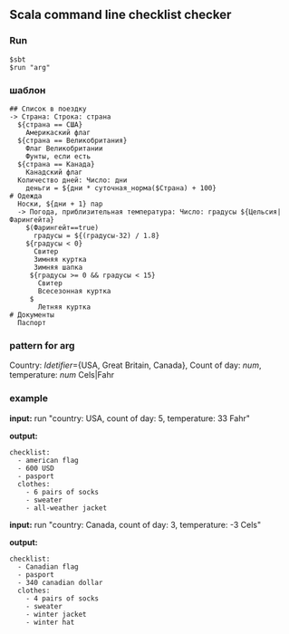 ## Scala command line checklist checker

### Run
```
$sbt
$run "arg"
```

### шаблон    
```
## Список в поездку
-> Страна: Строка: страна
  ${страна == США}
    Америкаский флаг
  ${страна == Великобритания}
  	Флаг Великобритании
    Фунты, если есть
  ${страна == Канада}
  	Канадский флаг
  Количество дней: Число: дни
  	деньги = ${дни * суточная_норма($Страна) + 100}
# Одежда
  Носки, ${дни + 1} пар
  -> Погода, приблизительная температура: Число: градусы ${Цельсия|Фарингейта} 
  	$(Фарингейт==true)  
  	  градусы = ${(градусы-32) / 1.8}
    ${градусы < 0}
      Свитер
      Зимняя куртка
      Зимняя шапка
     ${градусы >= 0 && градусы < 15}
       Свитер
       Всесезонная куртка
     $
       Летняя куртка
# Документы
  Паспорт
```

### pattern for arg
Country: *Idetifier*={USA, Great Britain, Canada}, Count of day: *num*, temperature: *num* Cels|Fahr

### example
**input:** 
run "country: USA, count of day: 5, temperature: 33 Fahr"

**output:**
```
checklist:
  - american flag
  - 600 USD
  - pasport
  clothes:
    - 6 pairs of socks
    - sweater
    - all-weather jacket
```    
    
**input:** 
run "country: Canada, count of day: 3, temperature: -3 Cels"
    
**output:**   
```
checklist:
  - Canadian flag
  - pasport
  - 340 canadian dollar
  clothes:
    - 4 pairs of socks
    - sweater
    - winter jacket
    - winter hat    
 ```   
